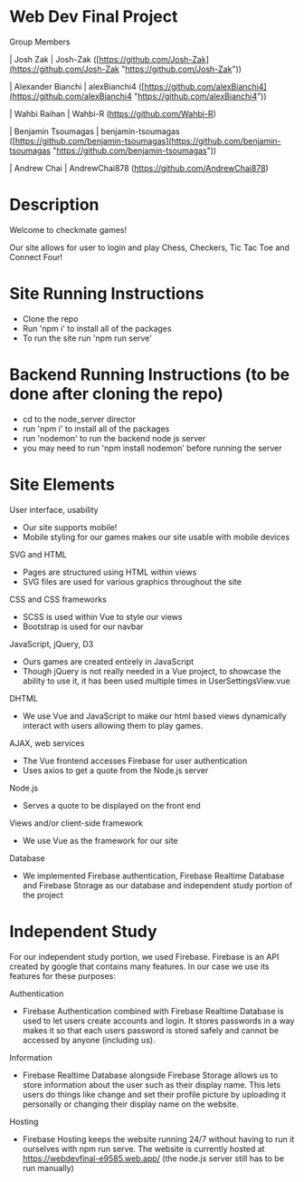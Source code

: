 
# Web Dev Final Project

Group Members

| Josh Zak | Josh-Zak ([https://github.com/Josh-Zak](https://github.com/Josh-Zak "https://github.com/Josh-Zak"))

| Alexander Bianchi | alexBianchi4 ([https://github.com/alexBianchi4](https://github.com/alexBianchi4 "https://github.com/alexBianchi4"))

| Wahbi Raihan | Wahbi-R (https://github.com/Wahbi-R)

| Benjamin Tsoumagas | benjamin-tsoumagas ([https://github.com/benjamin-tsoumagas](https://github.com/benjamin-tsoumagas "https://github.com/benjamin-tsoumagas"))

| Andrew Chai | AndrewChai878 (https://github.com/AndrewChai878)


# Description
Welcome to checkmate games!

Our site allows for user to login and play Chess, Checkers, Tic Tac Toe and Connect Four!

# Site Running Instructions
- Clone the repo
- Run 'npm i' to install all of the packages
- To run the site run 'npm run serve'

# Backend Running Instructions (to be done after cloning the repo)
- cd to the node_server director
- run 'npm i' to install all of the packages
- run 'nodemon' to run the backend node js server
- you may need to run 'npm install nodemon' before running the server

# Site Elements

User interface, usability
-   Our site supports mobile! 
-   Mobile styling for our games makes our site usable with mobile devices

SVG and HTML
-   Pages are structured using HTML within views
-   SVG files are used for various graphics throughout the site

CSS and CSS frameworks
-   SCSS is used within Vue to style our views
-   Bootstrap is used for our navbar

JavaScript, jQuery, D3
-   Ours games are created entirely in JavaScript
-   Though jQuery is not really needed in a Vue project, to showcase the ability to use it, it has been used multiple times
    in UserSettingsView.vue

DHTML
-   We use Vue and JavaScript to make our html based views dynamically interact with users allowing them to play games.

AJAX, web services
-   The Vue frontend accesses Firebase for user authentication
-   Uses axios to get a quote from the Node.js server

Node.js
-   Serves a quote to be displayed on the front end

Views and/or client-side framework
-   We use Vue as the framework for our site

Database
-   We implemented Firebase authentication, Firebase Realtime Database and Firebase Storage as our database and independent study portion of the project

# Independent Study
For our independent study portion, we used Firebase. Firebase is an API created by google that contains many features. 
In our case we use its features for these purposes:

Authentication
-   Firebase Authentication combined with Firebase Realtime Database is used to let users create accounts and login.
    It stores passwords in a way makes it so that each users password is stored safely and cannot be accessed by anyone (including us).

Information
-   Firebase Realtime Database alongside Firebase Storage allows us to store information about the user such as their display name.
    This lets users do things like change and set their profile picture by uploading it personally or changing their display name on the website.   

Hosting
-   Firebase Hosting keeps the website running 24/7 without having to run it ourselves with npm run serve. The website is currently hosted at
    https://webdevfinal-e9585.web.app/
    (the node.js server still has to be run manually)
